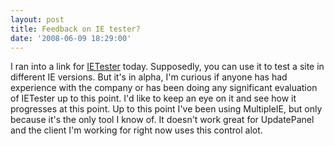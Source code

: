```yaml
---
layout: post
title: Feedback on IE tester?
date: '2008-06-09 18:29:00'
---
```


I ran into a link for [IETester](http://www.my-debugbar.com/wiki/IETester/HomePage) today. Supposedly, you can use it to test a site in different IE versions. But it's in alpha, I'm curious if anyone has had experience with the company or has been doing any significant evaluation of IETester up to this point. I'd like to keep an eye on it and see how it progresses at this point. Up to this point I've been using MultipleIE, but only because it's the only tool I know of. It doesn't work great for UpdatePanel and the client I'm working for right now uses this control alot.

